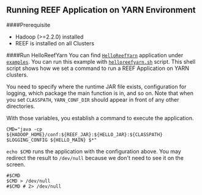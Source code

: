 ## Running REEF Application on YARN Environment

####Prerequisite
* Hadoop (>=2.2.0) installed
* REEF is installed on all Clusters

####Run HelloReefYarn
You can find [`HelloReefYarn`](https://github.com/Microsoft-CISL/REEF/blob/master/reef-examples/src/main/java/com/microsoft/reef/examples/hello/HelloReefYarn.java) application under [`examples`](https://github.com/Microsoft-CISL/REEF/tree/master/reef-examples). You can run this example with [`helloreefyarn.sh`](script/helloreefyarn.sh) script. This shell script shows how we set a command to run a REEF Application on YARN clusters.

You need to specify where the runtime JAR file exists, configuration for logging, which package the main function is in, and so on. Note that when you set `CLASSPATH`, `YARN_CONF_DIR` should appear in front of any other directories.

With those variables, you establish a command to execute the application.

```
CMD="java -cp ${HADOOP_HOME}/conf:${REEF_JAR}:${HELLO_JAR}:${CLASSPATH} $LOGGING_CONFIG ${HELLO_MAIN} $*"
```

`echo $CMD` runs the application with the configuration above. You may redirect the result to `/dev/null` because we don't need to see it on the screen.

```
#$CMD
$CMD > /dev/null
#$CMD # 2> /dev/null
```
